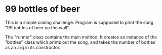 # 99 bottles of beer  
This is a simple coding challenge. Program is supposed to print the song 
"99 bottles of beer on the wall".  
  
The "runner" class contains the  main method. It creates an instance of 
the "bottles" class which prints out the song, and takes the number of 
bottles as an arg in its constructor.
